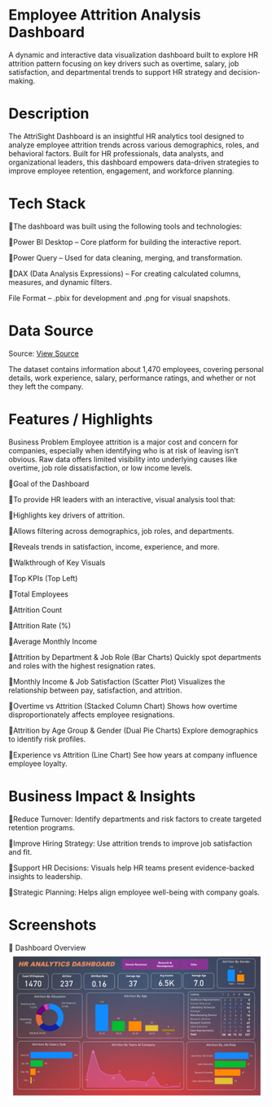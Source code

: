 # Employee Attrition Analysis Dashboard
A dynamic and interactive data visualization dashboard built to explore HR attrition pattern focusing on key drivers such as overtime, salary, job satisfaction, and departmental trends to support HR strategy and decision-making.

# Description
The AttriSight Dashboard is an insightful HR analytics tool designed to analyze employee attrition trends across various demographics, roles, and behavioral factors. Built for HR professionals, data analysts, and organizational leaders, this dashboard empowers data-driven strategies to improve employee retention, engagement, and workforce planning.

# Tech Stack
🔹The dashboard was built using the following tools and technologies:

🔹Power BI Desktop – Core platform for building the interactive report.

🔹Power Query – Used for data cleaning, merging, and transformation.

🔹DAX (Data Analysis Expressions) – For creating calculated columns, measures, and dynamic filters.

File Format – .pbix for development and .png for visual snapshots.

# Data Source
Source: <a href=https://github.com/bharathbk56/employee-attrition-analysis/blob/main/HR_Analytics.csv> View Source</a>

The dataset contains information about 1,470 employees, covering personal details, work experience, salary, performance ratings, and whether or not they left the company.

# Features / Highlights
Business Problem
Employee attrition is a major cost and concern for companies, especially when identifying who is at risk of leaving isn’t obvious. Raw data offers limited visibility into underlying causes like overtime, job role dissatisfaction, or low income levels.

🌟Goal of the Dashboard

🔹To provide HR leaders with an interactive, visual analysis tool that:

🔹Highlights key drivers of attrition.

🔹Allows filtering across demographics, job roles, and departments.

🔹Reveals trends in satisfaction, income, experience, and more.

🌟Walkthrough of Key Visuals

🔹Top KPIs (Top Left)

🔹Total Employees

🔹Attrition Count

🔹Attrition Rate (%)

🔹Average Monthly Income

🔹Attrition by Department & Job Role (Bar Charts)
Quickly spot departments and roles with the highest resignation rates.

🔹Monthly Income & Job Satisfaction (Scatter Plot)
Visualizes the relationship between pay, satisfaction, and attrition.

🔹Overtime vs Attrition (Stacked Column Chart)
Shows how overtime disproportionately affects employee resignations.

🔹Attrition by Age Group & Gender (Dual Pie Charts)
Explore demographics to identify risk profiles.

🔹Experience vs Attrition (Line Chart)
See how years at company influence employee loyalty.

# Business Impact & Insights
🔹Reduce Turnover: Identify departments and risk factors to create targeted retention programs.

🔹Improve Hiring Strategy: Use attrition trends to improve job satisfaction and fit.

🔹Support HR Decisions: Visuals help HR teams present evidence-backed insights to leadership.

🔹Strategic Planning: Helps align employee well-being with company goals.

# Screenshots 
🔹 Dashboard Overview
![Image Alt](https://github.com/bharathbk56/employee-attrition-analysis/blob/main/Snapshot%20Of%20Dashboard.jpg)
